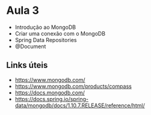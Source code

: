 # Aula 3

* Introdução ao MongoDB
* Criar uma conexão com o MongoDB
* Spring Data Repositories
* @Document

Links úteis
---

* https://www.mongodb.com/
* https://www.mongodb.com/products/compass
* https://docs.mongodb.com/
* https://docs.spring.io/spring-data/mongodb/docs/1.10.7.RELEASE/reference/html/
